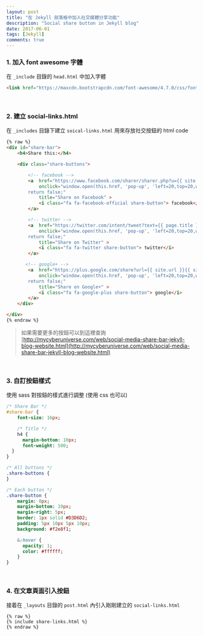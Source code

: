 ```yaml
---
layout: post
title: "在 Jekyll 部落格中加入社交媒體分享功能"
description: "Social share button in Jekyll blog"
date: 2017-06-01
tags: [Jekyll]
comments: true
---
```


### 1. 加入 font awesome 字體

在 `_include` 目錄的 `head.html` 中加入字體

```html
<link href="https://maxcdn.bootstrapcdn.com/font-awesome/4.7.0/css/font-awesome.min.css" rel="stylesheet">
```
<br>

### 2. 建立 social-links.html

在 `_includes` 目錄下建立 `soical-links.html` 用來存放社交按鈕的 html code <br>

```html
{% raw %}
<div id="share-bar">
	<h4>Share this:</h4>

	<div class="share-buttons">

	    <!-- facebook -->
		<a  href="https://www.facebook.com/sharer/sharer.php?u={{ site.url }}{{ site.baseurl }}{{ page.url }}"
	        onclick="window.open(this.href, 'pop-up', 'left=20,top=20,width=500,height=500,toolbar=1,resizable=0');
		return false;"
	        title="Share on Facebook" >
	        <i class="fa fa-facebook-official share-button"> facebook</i>
	    </a>

	    <!-- twitter -->
	    <a  href="https://twitter.com/intent/tweet?text={{ page.title }}&url={{ site.url }}{{ site.baseurl }}{{ page.url }}"
	        onclick="window.open(this.href, 'pop-up', 'left=20,top=20,width=500,height=500,toolbar=1,resizable=0');
		return false;"
	        title="Share on Twitter" >
	        <i class="fa fa-twitter share-button"> twitter</i>
	    </a>

	   <!-- google+ -->
	    <a  href="https://plus.google.com/share?url={{ site.url }}{{ site.baseurl }}{{ page.url }}"
	        onclick="window.open(this.href, 'pop-up', 'left=20,top=20,width=500,height=500,toolbar=1,resizable=0');
		return false;"
	        title="Share on Google+" >
	        <i class="fa fa-google-plus share-button"> google</i>
	    </a>
	</div>

</div>
{% endraw %}
```

> 如果需要更多的按鈕可以到這裡查詢<br>[http://mycyberuniverse.com/web/social-media-share-bar-jekyll-blog-website.html](http://mycyberuniverse.com/web/social-media-share-bar-jekyll-blog-website.html)

<br>

### 3. 自訂按鈕樣式

使用 sass 對按鈕的樣式進行調整 (使用 css 也可以)<br>

```sass
/* Share Bar */
#share-bar {
    font-size: 16px;

    /* Title */
    h4 {
      margin-bottom: 10px;
      font-weight: 500;
  }
}

/* All buttons */
.share-buttons {
}

/* Each button */
.share-button {
    margin: 0px;
    margin-bottom: 10px;
    margin-right: 5px;
    border: 1px solid #D3D6D2;
    padding: 5px 10px 5px 10px;
    background: #f2e8f1;

    &:hover {
      opacity: 1;
      color: #ffffff;
    }
}
```
<br>

### 4. 在文章頁面引入按鈕
接着在 `_layouts` 目錄的 `post.html` 內引入剛剛建立的 `social-links.html`<br>

```
{% raw %}
{% include share-links.html %}
{% endraw %}
```